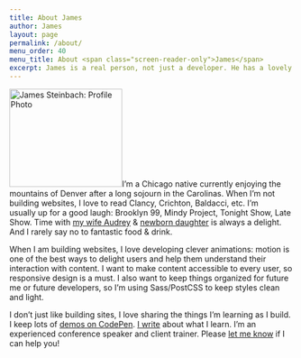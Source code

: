 ```yaml
---
title: About James
author: James
layout: page
permalink: /about/
menu_order: 40
menu_title: About <span class="screen-reader-only">James</span>
excerpt: James is a real person, not just a developer. He has a lovely family, a sense of humor, and an opinionated palate.
---
```

<img class="alignleft" src="/images/headshot.png" alt="James Steinbach: Profile Photo" width="200" height="174" style="shape-outside:url(/images/headshot.png);shape-margin:1em;"/>I&#8217;m a Chicago native currently enjoying the mountains of Denver after a long sojourn in the Carolinas. When I&#8217;m not building websites, I love to read Clancy, Crichton, Baldacci, etc. I&#8217;m usually up for a good laugh: Brooklyn 99, Mindy Project, Tonight Show, Late Show. Time with [my wife Audrey][1] & [newborn daughter][2] is always a delight. And I rarely say no to fantastic food &amp; drink.

When I am building websites, I love developing clever animations: motion is one of the best ways to delight users and help them understand their interaction with content. I want to make content accessible to every user, so responsive design is a must. I also want to keep things organized for future me or future developers, so I&#8217;m using Sass/PostCSS to keep styles clean and light.

I don&#8217;t just like building sites, I love sharing the things I&#8217;m learning as I build. I keep lots of [demos on CodePen][3]. [I write][4] about what I learn. I&#8217;m an experienced conference speaker and client trainer. Please [let me know][5] if I can help you!

 [1]: http://audreysteinbach.com/ "Audrey Steinbach"
 [2]: http://babysteinbach.com/ "Baby Steinbach"
 [3]: https://codepen.io/jdsteinbach/# "James Steinbach: CodePen Profile"
 [4]: / "Read web design / development articles I've written!"
 [5]: /contact/ "Send me an email if I can help you with training, a talk, or guest-blogging."
